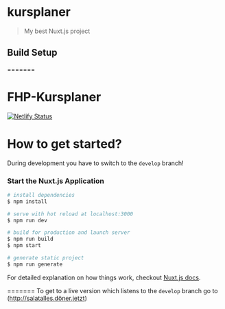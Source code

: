 # kursplaner

> My best Nuxt.js project

## Build Setup
=======
# FHP-Kursplaner
[![Netlify Status](https://api.netlify.com/api/v1/badges/134b5c6b-70c5-4c31-a02f-8f99eb0a7f16/deploy-status)](https://app.netlify.com/sites/practical-wescoff-36d273/deploys)
# How to get started?

During development you have to switch to the `develop` branch!

### Start the Nuxt.js Application

``` bash
# install dependencies
$ npm install

# serve with hot reload at localhost:3000
$ npm run dev

# build for production and launch server
$ npm run build
$ npm start

# generate static project
$ npm run generate
```

For detailed explanation on how things work, checkout [Nuxt.js docs](https://nuxtjs.org).

=======
To get to a live version which listens to the `develop` branch go to (http://salatalles.döner.jetzt)
